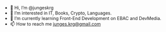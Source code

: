 - 👋 Hi, I’m @jungeskrg
- 👀 I’m interested in IT, Books, Crypto, Languages.
- 🌱 I’m currently learning Front-End Development on EBAC and DevMedia.
- 📫 How to reach me junges.krg@gmail.com

<!---
jungeskrg/jungeskrg is a ✨ special ✨ repository because its `README.md` (this file) appears on your GitHub profile.
You can click the Preview link to take a look at your changes.
--->
